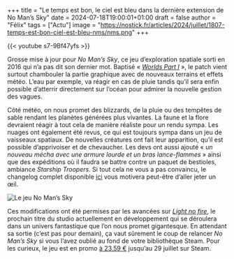 
+++
title = "Le temps est bon, le ciel est bleu dans la dernière extension de No Man’s Sky"
date = 2024-07-18T19:00:01+01:00
draft = false
author = "Félix"
tags = ["Actu"]
image = "https://nostick.fr/articles/2024/juillet/1807-temps-est-bon-ciel-est-bleu-nms/nms.png"
+++

{{< youtube s7-9Bf47yfs >}} 

Grosse mise à jour pour *No Man’s Sky*, ce jeu d’exploration spatiale sorti en 2016 qui n’a pas dit son dernier mot. Baptisé « *[Worlds Part I](https://www.nomanssky.com/2024/07/no-mans-sky-worlds-part-i/)* », le patch vient surtout chambouler la partie graphique avec de nouveaux terrains et effets météo. L’eau par exemple, va réagir en cas de pluie tandis qu’il sera enfin possible d’atterrir directement sur l’océan pour admirer la nouvelle gestion des vagues. 


Côté météo, on nous promet des blizzards, de la pluie ou des tempêtes de sable rendant les planètes générées plus vivantes. La faune et la flore devraient réagir à tout cela de manière réaliste pour un rendu sympa. Les nuages ont également été revus, ce qui est toujours sympa dans un jeu de vaisseaux spatiaux. De nouvelles créatures ont fait leur apparition, qu’il est possible d’apprivoiser et de chevaucher. Les devs ont aussi ajouté « *un nouveau mécha avec une armure lourde et un bras lance-flammes* » ainsi que des expéditions où il faudra se battre contre un paquet de bestioles, ambiance *Starship Troopers*. Si tout cela ne vous a pas convaincu, le changelog complet disponible [ici](https://www.nomanssky.com/worlds-part-i-update/) vous motivera peut-être d’aller jeter un œil.

![Le jeu No Man’s Sky](nms.png)

Ces modifications ont été permises par les avancées sur *[Light no fire](https://store.steampowered.com/app/2719590/Light_No_Fire/)*, le prochain titre du studio actuellement en développement qui se déroulera dans un univers fantastique que l’on nous promet gigantesque. En attendant sa sortie (c’est pas pour demain), ça vaut sûrement le coup de relancer *No Man’s Sky* si vous l’avez oublié au fond de votre bibliothèque Steam. Pour les curieux, le jeu est en promo [à 23,59 €](https://store.steampowered.com/app/275850/No_Mans_Sky/?curator_clanid=34051164) jusqu’au 29 juillet sur Steam.